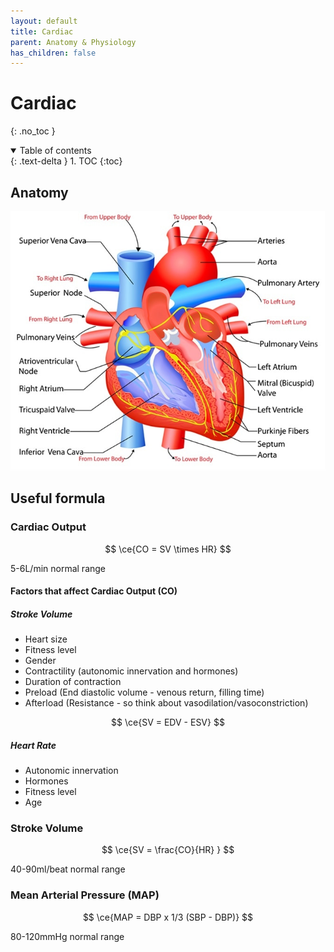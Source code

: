 ```yaml
---
layout: default
title: Cardiac
parent: Anatomy & Physiology
has_children: false
---
```


# Cardiac
{: .no_toc }

<details open markdown="block">
  <summary>
    Table of contents
  </summary>
  {: .text-delta }
1. TOC
{:toc}
</details>

## Anatomy

![Picture of heart including conduction pathway](/assets/images/heart.jpg)

## Useful formula

### Cardiac Output

$$ \ce{CO = SV \times HR} $$ 

5-6L/min normal range

#### Factors that affect Cardiac Output (CO)

##### Stroke Volume
 - Heart size
 - Fitness level
 - Gender
 - Contractility (autonomic innervation and hormones)
 - Duration of contraction
 - Preload (End diastolic volume - venous return, filling time)
 - Afterload (Resistance - so think about vasodilation/vasoconstriction)
 
 $$ \ce{SV = EDV - ESV} $$
 
##### Heart Rate
 - Autonomic innervation
 - Hormones
 - Fitness level
 - Age

### Stroke Volume

$$ \ce{SV = \frac{CO}{HR} } $$

40-90ml/beat normal range

### Mean Arterial Pressure (MAP)

$$ \ce{MAP = DBP x 1/3 (SBP - DBP)} $$

80-120mmHg normal range
